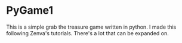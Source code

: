 # PyGame1
This is a simple grab the treasure game written in python. I made this following Zenva's tutorials. There's a lot that can be expanded on.
